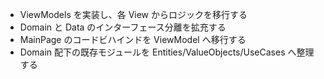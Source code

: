 - ViewModels を実装し、各 View からロジックを移行する
- Domain と Data のインターフェース分離を拡充する
- MainPage のコードビハインドを ViewModel へ移行する
- Domain 配下の既存モジュールを Entities/ValueObjects/UseCases へ整理する
